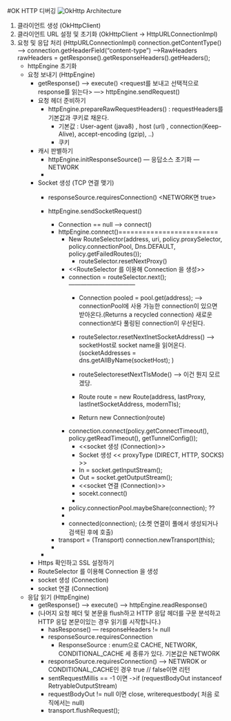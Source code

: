 #OK HTTP 디버깅
![OkHttp Architecture](https://github.com/Study-Java-Together/study-http/blob/master/documents/member/misudev/image/image.png)

1. 클라이언트 생성 (OkHttpClient)
2. 클라이언트 URL 설정 및 초기화 (OkHttpClient -> HttpURLConnectionImpl)
3. 요청 및 응답 처리 (HttpURLConnectionImpl)
    connection.getContentType() —> connection.getHeaderField(“content-type”) —>RawHeaders rawHeaders = getResponse().getResponseHeaders().getHeaders();
    * httpEngine 초기화
    * 요청 보내기 (HttpEngine)
        * getResponse() —> execute() <request를 보내고 선택적으로 response를 읽는다> —> httpEngine.sendRequest()
        * 요청 헤더 준비하기
            * httpEngine.prepareRawRequestHeaders() : requestHeaders를 기본값과 쿠키로 채운다.
                * 기본값  : User-agent (java8) , host (url) , connection(Keep-Alive), accept-encoding (gzip), ..)
                * 쿠키 
        * 캐시 판별하기
            * httpEngine.initResponseSource() — 응답소스 초기화 —NETWORK
            * 
        * Socket 생성 (TCP 연결 맺기)
            * responseSource.requiresConnection() <NETWORK면 true>
            * httpEngine.sendSocketRequest()
                * Connection == null —> connect()
                * httpEngine.connect()=========================
                    * New RouteSelector(address, uri, policy.proxySelector, policy.connectionPool, Dns.DEFAULT, policy.getFailedRoutes());
                        * routeSelector.resetNextProxy()
                    * <<RouteSelector 를 이용해 Connection 을 생성>>
                    * connection = routeSelector.next(); ———————————
                        * Connection pooled = pool.get(address); —> connectionPool에 사용 가능한 connection이 있으면 받아온다.(Returns a recycled connection) 새로운  connection보다 풀링된 connection이 우선된다.

                        * routeSelector.resetNextInetSocketAddress() —> socketHost로 socket name을 읽어온다. (socketAddresses = dns.getAllByName(socketHost); )
                        * routeSelectoresetNextTlsMode() —> 이건 뭔지 모르겠당.
                        * Route route = new Route(address, lastProxy, lastInetSocketAddress, modernTls);
                        * Return new Connection(route)
                    * connection.connect(policy.getConnectTimeout(), policy.getReadTimeout(), getTunnelConfig());
                        * <<socket 생성 (Connection)>>
                        * Socket 생성 <<  proxyType (DIRECT, HTTP, SOCKS) >>
                        * In = socket.getInputStream();
                        * Out = socket.getOutputStream();
                        * <<socket 연결 (Connection)>>
                        * socekt.connect()
                        * 
                    * policy.connectionPool.maybeShare(connection); ??
                    * 
                    * connected(connection); (소켓 연결이 풀에서 생성되거나 검색된 후에 호출)
                * transport = (Transport) connection.newTransport(this);
                *  



            * 
        * Https 확인하고 SSL 설정하기
        * RouteSelector 를 이용해 Connection 을 생성
        * socket 생성 (Connection)
        * socket 연결 (Connection)
    * 응답 읽기 (HttpEngine)
        * getResponse() —> execute() —> httpEngine.readResponse() 
        * (나머지 요청 헤더 및 본문을 flush하고 HTTP 응답 헤더를 구문 분석하고 HTTP 응답 본문이있는 경우 읽기를 시작합니다.)
            * hasResponse() — responseHeaders != null
            * responseSource.requiresConnection
                * ResponseSource : enum으로 CACHE, NETWORK, CONDITIONAL_CACHE 세 종류가 있다. 기본값은 NETWORK
            * responseSource.requiresConnection() —> NETWROK or CONDITIONAL_CACHE인 경우 true // false이면 리턴
            * sentRequestMillis == -1 이면 ->if (requestBodyOut instanceof RetryableOutputStream)
            * requestBodyOut != null 이면 close, writerequestbody( 처음 로직에서는 null)
            * transport.flushRequest();
